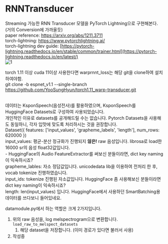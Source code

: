 # RNNTransducer
Streaming 가능한 RNN Transducer 모델을 PyTorch Lightning으로 구현해본다. (거의 Conversion에 가까울듯) <br />
paper reference: https://arxiv.org/abs/1211.3711 <br />
torch-lightning: https://www.pytorchlightning.ai/ <br />
torch-lightning dev guide: [https://pytorch-lightning.readthedocs.io/en/stable/common/trainer.html](https://pytorch-lightning.readthedocs.io/en/latest/) <br />
![1](https://user-images.githubusercontent.com/34292279/199925209-29902b23-1b8f-403e-88c5-439afa8a8165.png)


torch 1.11 이상 cuda 11이상 사용한다면 warprnnt_loss는 해당 git을 clone하여 설치하여야함. <br />
git clone -b espnet_v1.1 --single-branch https://github.com/YooSungHyun/torch1.11_warp-transducer.git
<br />
<br />

데이터는 KsponSpeech(음성전사)를 활용하였으며, KsponSpeech를 HuggingFace Datasets로 구성하여 사용되었습니다. <br />
개인적인 이유로 datasets를 공개해드릴 수는 없습니다. Pytorch Datasets을 사용해도 동일하니, 각자 입맛에 맞도록 처리하시는 것을 권장합니다. <br />
Dataset({
    features: ['input_values', 'grapheme_labels', 'length'],
    num_rows: 620000
}) <br />
input_values: 평균-분산 정규화가 진행되지 **않은!** raw 음성입니다. librosa로 load한 16000 sr의 음성 float32값입니다. <br />
    - HuggingFace의 Audio FeatureExtractor를 써보신 분들이라면, dict key naming이 익숙하시죠? <br />
grapheme_lables: 자소 정답값입니다. unicodedata lib을 이용하여 전처리 한 후, vocab tokenize 진행하였습니다. <br />
    input_ids: tokenize 진행된 자소값입니다. HuggingFace 좀 사용해보신 분들이라면 dict key naming이 익숙하시죠? <br />
length: len(input_values) 입니다. HuggingFace에서 사용하던 SmartBatching용 데이터를 쓰다보니 들어있네요. <br />

datamodule.py에서 하는 역할은 크게 2가지입니다.
1. 위의 raw 음성을, log melspectrogram으로 변환합니다. `load_raw_to_melspect_datasets`
   1. 해당 dataset을 저장합니다. (이미 경로가 있다면 불러서 사용)
2. 작성중
